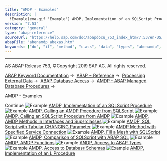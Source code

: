 ```yaml
---
title: "AMDP - Examples"
description: |
  !Example(exa.gif 'Example') AMDP, Implementation of an SQLScript Procedure(https://help.sap.com/doc/abapdocu_753_index_htm/7.53/en-US/abenamdp_abexa.htm) !Example(exa.gif 'Example') AMDP, Calling an AMDP Procedure from SQLScript(https://help.sap.com/doc/abapdocu_753_index_htm/7.53/en-US/aben
version: "7.53"
category: "general"
type: "abap-reference"
sourceUrl: "https://help.sap.com/doc/abapdocu_753_index_htm/7.53/en-US/abenamdp_abexas.htm"
abapFile: "abenamdp_abexas.htm"
keywords: ["do", "if", "method", "class", "data", "types", "abenamdp", "abexas"]
---
```


* * *

AS ABAP Release 753, ©Copyright 2019 SAP AG. All rights reserved.

[ABAP Keyword Documentation](https://help.sap.com/doc/abapdocu_753_index_htm/7.53/en-US/abenabap.htm) →  [ABAP − Reference](https://help.sap.com/doc/abapdocu_753_index_htm/7.53/en-US/abenabap_reference.htm) →  [Processing External Data](https://help.sap.com/doc/abapdocu_753_index_htm/7.53/en-US/abenabap_language_external_data.htm) →  [ABAP Database Access](https://help.sap.com/doc/abapdocu_753_index_htm/7.53/en-US/abenabap_sql.htm) →  [AMDP - ABAP Managed Database Procedures](https://help.sap.com/doc/abapdocu_753_index_htm/7.53/en-US/abenamdp.htm) → 

AMDP - Examples

Continue
![Example](exa.gif "Example") [AMDP, Implementation of an SQLScript Procedure](https://help.sap.com/doc/abapdocu_753_index_htm/7.53/en-US/abenamdp_abexa.htm)
![Example](exa.gif "Example") [AMDP, Calling an AMDP Procedure from SQLScript](https://help.sap.com/doc/abapdocu_753_index_htm/7.53/en-US/abenamdp_call_amdp_abexa.htm)
![Example](exa.gif "Example") [AMDP, Calling an SQLScript Procedure from AMDP](https://help.sap.com/doc/abapdocu_753_index_htm/7.53/en-US/abenamdp_call_abexa.htm)
![Example](exa.gif "Example") [AMDP, AMDP Methods in Interfaces and Superclasses](https://help.sap.com/doc/abapdocu_753_index_htm/7.53/en-US/abenamdp_polymorphism_abexa.htm)
![Example](exa.gif "Example") [AMDP, SQL Script with Tabular CHANGING Parameter](https://help.sap.com/doc/abapdocu_753_index_htm/7.53/en-US/abenamdp_changing_abexa.htm)
![Example](exa.gif "Example") [AMDP Method with Specified Service Connection](https://help.sap.com/doc/abapdocu_753_index_htm/7.53/en-US/abenamdp_connection_abexa.htm)
![Example](exa.gif "Example") [AMDP, Fill a Mesh with SQLScript](https://help.sap.com/doc/abapdocu_753_index_htm/7.53/en-US/abenmesh_amdp_abexa.htm)
![Example](exa.gif "Example") [AMDP, Comparison of SQLScript with ABAP SQL](https://help.sap.com/doc/abapdocu_753_index_htm/7.53/en-US/abenamdp_vs_open_sql_abexa.htm)
![Example](exa.gif "Example") [AMDP, AMDP Functions](https://help.sap.com/doc/abapdocu_753_index_htm/7.53/en-US/abenamdp_functions_abexa.htm)
![Example](exa.gif "Example") [AMDP, Access to ABAP Types](https://help.sap.com/doc/abapdocu_753_index_htm/7.53/en-US/abenamdp_abap_types_abexa.htm)
![Example](exa.gif "Example") [AMDP, Access to Database Schemas](https://help.sap.com/doc/abapdocu_753_index_htm/7.53/en-US/abenamdp_db_schema_abexa.htm)
![Example](exa.gif "Example") [AMDP, Implementation of an L Procedure](https://help.sap.com/doc/abapdocu_753_index_htm/7.53/en-US/abenamdp_l_abexa.htm)